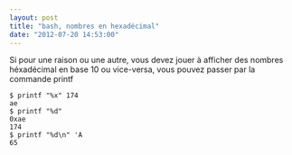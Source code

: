 ```yaml
---
layout: post
title: "bash, nombres en hexadécimal"
date: "2012-07-20 14:53:00"
---
```

Si pour une raison ou une autre, vous devez jouer à afficher des nombres héxadécimal en base 10 ou vice-versa, vous pouvez passer par la commande printf  <code><pre>$ printf "%x" 174<br />ae<br />$ printf "%d" 0xae<br />174<br />$ printf "%d\n" \'A<br />65<br /></pre></code>
